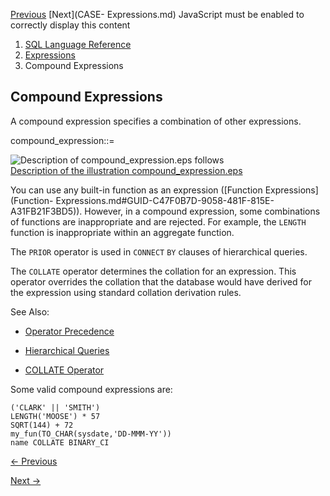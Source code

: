 [Previous](analytic-view-measure-expressions.md) [Next](CASE-
Expressions.md) JavaScript must be enabled to correctly display this content

  1. [SQL Language Reference ](index.md)
  2. [ Expressions](Expressions.md)
  3. Compound Expressions 

## Compound Expressions

A compound expression specifies a combination of other expressions.

compound_expression::=

![Description of compound_expression.eps
follows](https://docs.oracle.com/en/database/oracle/oracle-database/23/sqlrf/img/compound_expression.gif)  
[Description of the illustration
compound_expression.eps](img_text/compound_expression.md)

You can use any built-in function as an expression ([Function
Expressions](Function-
Expressions.md#GUID-C47F0B7D-9058-481F-815E-A31FB21F3BD5)). However, in a
compound expression, some combinations of functions are inappropriate and are
rejected. For example, the `LENGTH` function is inappropriate within an
aggregate function.

The `PRIOR` operator is used in `CONNECT` `BY` clauses of hierarchical
queries.

The `COLLATE` operator determines the collation for an expression. This
operator overrides the collation that the database would have derived for the
expression using standard collation derivation rules.

See Also:

  * [Operator Precedence](About-SQL-Operators.md#GUID-FEF44762-F45C-41D9-B380-F6A61AD25338)

  * [Hierarchical Queries](Hierarchical-Queries.md#GUID-0118DF1D-B9A9-41EB-8556-C6E7D6A5A84E)

  * [COLLATE Operator](COLLATE-Operator.md#GUID-1B8CE3B0-77FC-455C-8400-6F81CF188D7B)

Some valid compound expressions are:

    
    
    ('CLARK' || 'SMITH') 
    LENGTH('MOOSE') * 57 
    SQRT(144) + 72 
    my_fun(TO_CHAR(sysdate,'DD-MMM-YY'))
    name COLLATE BINARY_CI


[← Previous](analytic-view-measure-expressions.md)

[Next →](CASE-Expressions.md)
